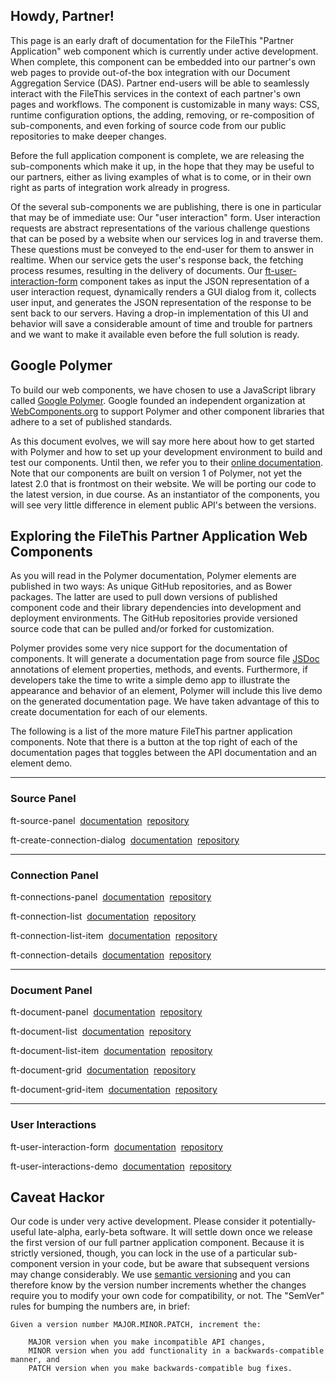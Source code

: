 ## Howdy, Partner!

This page is an early draft of documentation for the FileThis "Partner Application" web component which is currently under active development. When complete, this component can be embedded into our partner's own web pages to provide out-of-the box integration with our Document Aggregation Service (DAS). Partner end-users will be able to seamlessly interact with the FileThis services in the context of each partner's own pages and workflows. The component is customizable in many ways: CSS, runtime configuration options, the adding, removing, or re-composition of sub-components, and even forking of source code from our public repositories to make deeper changes. 

Before the full application component is complete, we are releasing the sub-components which make it up, in the hope that they may be useful to our partners, either as living examples of what is to come, or in their own right as parts of integration work already in progress.

Of the several sub-components we are publishing, there is one in particular that may be of immediate use: Our "user interaction" form. User interaction requests are abstract representations of the various challenge questions that can be posed by a website when our services log in and traverse them. These questions must be conveyed to the end-user for them to answer in realtime. When our service gets the user's response back, the fetching process resumes, resulting in the delivery of documents. Our [ft-user-interaction-form](https://filethis.github.io/ft-user-interactions-demo) component takes as input the JSON representation of a user interaction request, dynamically renders a GUI dialog from it, collects user input, and generates the JSON representation of the response to be sent back to our servers. Having a drop-in implementation of this UI and behavior will save a considerable amount of time and trouble for partners and we want to make it available even before the full solution is ready.


## Google Polymer

To build our web components, we have chosen to use a JavaScript library called [Google Polymer](https://www.polymer-project.org/). Google founded an independent organization at [WebComponents.org](https://www.webcomponents.org/) to support Polymer and other component libraries that adhere to a set of published standards. 

As this document evolves, we will say more here about how to get started with Polymer and how to set up your development environment to build and test our components. Until then, we refer you to their [online documentation](https://www.polymer-project.org/1.0/docs/devguide/feature-overview). Note that our components are built on version 1 of Polymer, not yet the latest 2.0 that is frontmost on their website. We will be porting our code to the latest version, in due course. As an instantiator of the components, you will see very little difference in element public API's between the versions.


## Exploring the FileThis Partner Application Web Components

As you will read in the Polymer documentation, Polymer elements are published in two ways: As unique GitHub repositories, and as Bower packages. The latter are used to pull down versions of published component code and their library dependencies into development and deployment environments. The GitHub repositories provide versioned source code that can be pulled and/or forked for customization.

Polymer provides some very nice support for the documentation of components. It will generate a documentation page from source file [JSDoc](http://usejsdoc.org/) annotations of element properties, methods, and events. Furthermore, if developers take the time to write a simple demo app to illustrate the appearance and behavior of an element, Polymer will include this live demo on the generated documentation page. We have taken advantage of this to create documentation for each of our elements.

The following is a list of the more mature FileThis partner application components. Note that there is a button at the top right of each of the documentation pages that toggles between the API documentation and an element demo.

-------------------------------

### Source Panel

ft-source-panel&nbsp;&nbsp;[documentation](https://filethis.github.io/ft-source-panel/components/ft-source-panel/)&nbsp;&nbsp;[repository](https://github.com/filethis/ft-source-panel)

ft-create-connection-dialog&nbsp;&nbsp;[documentation](https://filethis.github.io/ft-create-connection-dialog/components/ft-create-connection-dialog/)&nbsp;&nbsp;[repository](https://github.com/filethis/ft-create-connection-dialog)

-------------------------------

### Connection Panel

ft-connections-panel&nbsp;&nbsp;[documentation](https://filethis.github.io/ft-connections-panel/components/ft-connections-panel/)&nbsp;&nbsp;[repository](https://github.com/filethis/ft-connections-panel)

ft-connection-list&nbsp;&nbsp;[documentation](https://filethis.github.io/ft-connection-list/components/ft-connection-list/)&nbsp;&nbsp;[repository](https://github.com/filethis/ft-connection-list)

ft-connection-list-item&nbsp;&nbsp;[documentation](https://filethis.github.io/ft-connection-list-item/components/ft-connection-list-item/)&nbsp;&nbsp;[repository](https://github.com/filethis/ft-connection-list-item)

ft-connection-details&nbsp;&nbsp;[documentation](https://filethis.github.io/ft-connection-details/components/ft-connection-details/)&nbsp;&nbsp;[repository](https://github.com/filethis/ft-connection-details)

-------------------------------

### Document Panel

ft-document-panel&nbsp;&nbsp;[documentation](https://filethis.github.io/ft-document-panel/components/ft-document-panel/)&nbsp;&nbsp;[repository](https://github.com/filethis/ft-document-panel)

ft-document-list&nbsp;&nbsp;[documentation](https://filethis.github.io/ft-document-list/components/ft-document-list/)&nbsp;&nbsp;[repository](https://github.com/filethis/ft-document-list)

ft-document-list-item&nbsp;&nbsp;[documentation](https://filethis.github.io/ft-document-list-item/components/ft-document-list-item/)&nbsp;&nbsp;[repository](https://github.com/filethis/ft-document-list-item)

ft-document-grid&nbsp;&nbsp;[documentation](https://filethis.github.io/ft-document-grid/components/ft-document-grid/)&nbsp;&nbsp;[repository](https://github.com/filethis/ft-document-grid)

ft-document-grid-item&nbsp;&nbsp;[documentation](https://filethis.github.io/ft-document-grid-item/components/ft-document-grid-item/)&nbsp;&nbsp;[repository](https://github.com/filethis/ft-document-grid-item)

-------------------------------

### User Interactions

ft-user-interaction-form&nbsp;&nbsp;[documentation](https://filethis.github.io/ft-user-interaction-form/components/ft-user-interaction-form/)&nbsp;&nbsp;[repository](https://github.com/filethis/ft-user-interaction-form)

ft-user-interactions-demo&nbsp;&nbsp;[documentation](https://filethis.github.io/ft-user-interactions-demo/components/ft-user-interactions-demo/)&nbsp;&nbsp;[repository](https://github.com/filethis/ft-user-interactions-demo)


## Caveat Hackor

Our code is under very active development. Please consider it potentially-useful late-alpha, early-beta software. It will settle down once we release the first version of our full partner application component. Because it is strictly versioned, though, you can lock in the use of a particular sub-component version in your code, but be aware that subsequent versions may change considerably. We use [semantic versioning](http://semver.org/) and you can therefore know by the version number increments whether the changes require you to modify your own code for compatibility, or not. The "SemVer" rules for bumping the numbers are, in brief:

    Given a version number MAJOR.MINOR.PATCH, increment the:

        MAJOR version when you make incompatible API changes,
        MINOR version when you add functionality in a backwards-compatible manner, and
        PATCH version when you make backwards-compatible bug fixes.


